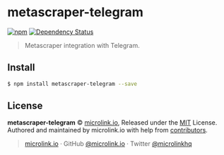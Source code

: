 # metascraper-telegram

[![npm](https://img.shields.io/npm/v/metascraper-telegram.svg?style=flat-square)](https://www.npmjs.com/package/metascraper-telegram)
[![Dependency Status](https://david-dm.org/microlinkhq/metascraper.svg?path=packages/metascraper-telegram&style=flat-square)](https://david-dm.org/microlinkhq/metascraper?path=packages/metascraper-telegram)

> Metascraper integration with Telegram.

## Install

```bash
$ npm install metascraper-telegram --save
```

## License

**metascraper-telegram** © [microlink.io](https://microlink.io), Released under the [MIT](https://github.com/microlinkhq/metascraper-telegram/blob/master/LICENSE.md) License.<br>
Authored and maintained by microlink.io with help from [contributors](https://github.com/microlinkhq/metascraper-telegram/contributors).

> [microlink.io](https://microlink.io) · GitHub [@microlink.io](https://github.com/microlinkhq) · Twitter [@microlinkhq](https://twitter.com/microlinkhq)
